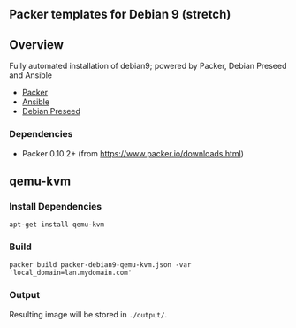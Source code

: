 Packer templates for Debian 9 (stretch)
--------------------------------------

## Overview

Fully automated installation of debian9; powered by Packer, Debian Preseed and Ansible

- [Packer](https://www.packer.io/intro/index.html)
- [Ansible](http://docs.ansible.com/ansible/index.html)
- [Debian Preseed](https://wiki.debian.org/DebianInstaller/Preseed)

### Dependencies

- Packer 0.10.2+ (from https://www.packer.io/downloads.html)

## qemu-kvm

### Install Dependencies

    apt-get install qemu-kvm

### Build

    packer build packer-debian9-qemu-kvm.json -var 'local_domain=lan.mydomain.com'

### Output

Resulting image will be stored in `./output/`.
